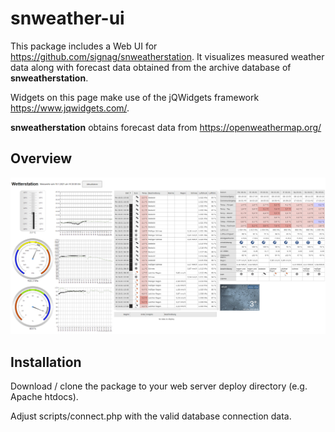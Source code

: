 # snweather-ui

This package includes a Web UI for <https://github.com/signag/snweatherstation>.
It visualizes measured weather data along with forecast data obtained from the archive database of **snweatherstation**.

Widgets on this page make use of the jQWidgets framework <https://www.jqwidgets.com/>.

**snweatherstation** obtains forecast data from <https://openweathermap.org/>

## Overview

![snweather-ui](img/snweather-ui.png)

## Installation

Download / clone the package to your web server deploy directory (e.g. Apache htdocs).

Adjust scripts/connect.php with the valid database connection data.

